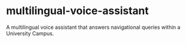 # multilingual-voice-assistant
A multilingual voice assistant that answers navigational queries within a University Campus.
